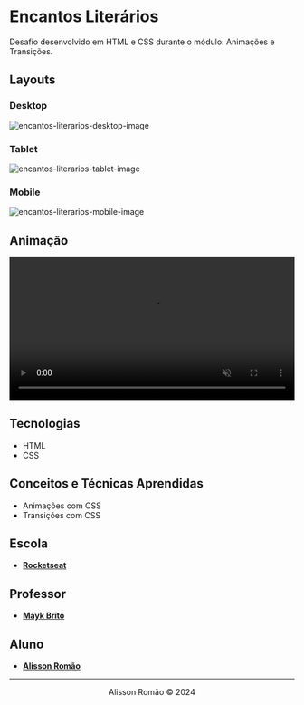 # Encantos Literários
Desafio desenvolvido em HTML e CSS durante o módulo: Animações e Transições.

## Layouts
### Desktop
![encantos-literarios-desktop-image](./screenshots/encantos-literarios-desktop.png)
### Tablet
![encantos-literarios-tablet-image](./screenshots/encantos-literarios-tablet.png)
### Mobile
![encantos-literarios-mobile-image](./screenshots/encantos-literarios-mobile.png)

## Animação
<video width="100%" height="auto" autoplay muted loop>
  <source src="./screenshots/encantos-literarios-animation.mp4" type="video/mp4" />
</video>

## Tecnologias
- HTML
- CSS

## Conceitos e Técnicas Aprendidas
- Animações com CSS
- Transições com CSS

 ## Escola
 - [**Rocketseat**](https://github.com/rocketseat)

## Professor
- [**Mayk Brito**](https://github.com/maykbrito)

## Aluno
- [**Alisson Romão**](https://github.com/alissonromaosantos)

---

<div align="center">
  Alisson Romão &copy; 2024
</div>